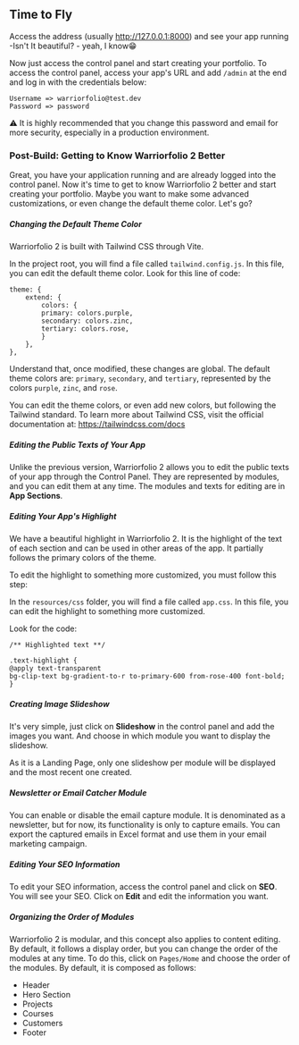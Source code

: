 ## Time to Fly
Access the address (usually http://127.0.0.1:8000) and see your app running -Isn't It beautiful? - yeah, I know😁

Now just access the control panel and start creating your portfolio. To access the control panel, access your app's URL and add `/admin` at the end and log in with the credentials below:

```
Username => warriorfolio@test.dev
Password => password
```

⚠️ It is highly recommended that you change this password and email for more security, especially in a production environment.

### Post-Build: Getting to Know Warriorfolio 2 Better

Great, you have your application running and are already logged into the control panel. Now it's time to get to know Warriorfolio 2 better and start creating your portfolio. Maybe you want to make some advanced customizations, or even change the default theme color. Let's go?

##### Changing the Default Theme Color
Warriorfolio 2 is built with Tailwind CSS through Vite.

In the project root, you will find a file called `tailwind.config.js`. In this file, you can edit the default theme color. Look for this line of code:

```
theme: {
    extend: {
        colors: {
        primary: colors.purple,
        secondary: colors.zinc,
        tertiary: colors.rose,
        }
    },
},
```

Understand that, once modified, these changes are global. The default theme colors are: `primary`, `secondary`, and `tertiary`, represented by the colors `purple`, `zinc`, and `rose`.

You can edit the theme colors, or even add new colors, but following the Tailwind standard. To learn more about Tailwind CSS, visit the official documentation at: https://tailwindcss.com/docs


##### Editing the Public Texts of Your App
Unlike the previous version, Warriorfolio 2 allows you to edit the public texts of your app through the Control Panel. They are represented by modules, and you can edit them at any time. The modules and texts for editing are in **App Sections**.

##### Editing Your App's Highlight
We have a beautiful highlight in Warriorfolio 2. It is the highlight of the text of each section and can be used in other areas of the app. It partially follows the primary colors of the theme.

To edit the highlight to something more customized, you must follow this step:

In the `resources/css` folder, you will find a file called `app.css`. In this file, you can edit the highlight to something more customized.

Look for the code:
```
/** Highlighted text **/

.text-highlight {
@apply text-transparent
bg-clip-text bg-gradient-to-r to-primary-600 from-rose-400 font-bold;
}
```

##### Creating Image Slideshow
It's very simple, just click on **Slideshow** in the control panel and add the images you want. And choose in which module you want to display the slideshow.

As it is a Landing Page, only one slideshow per module will be displayed and the most recent one created.

##### Newsletter or Email Catcher Module
You can enable or disable the email capture module. It is denominated as a newsletter, but for now, its functionality is only to capture emails. You can export the captured emails in Excel format and use them in your email marketing campaign.

##### Editing Your SEO Information
To edit your SEO information, access the control panel and click on **SEO**. You will see your SEO. Click on **Edit** and edit the information you want.

##### Organizing the Order of Modules
Warriorfolio 2 is modular, and this concept also applies to content editing. By default, it follows a display order, but you can change the order of the modules at any time. To do this, click on `Pages/Home` and choose the order of the modules. By default, it is composed as follows:

- Header
- Hero Section
- Projects
- Courses
- Customers
- Footer
